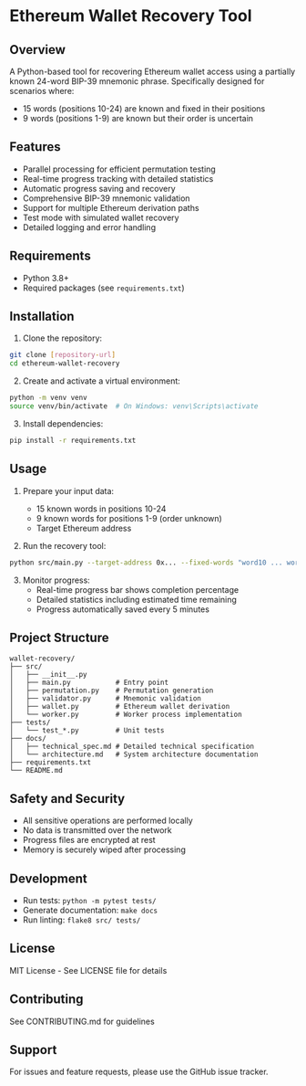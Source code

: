 # Ethereum Wallet Recovery Tool

## Overview
A Python-based tool for recovering Ethereum wallet access using a partially known 24-word BIP-39 mnemonic phrase. Specifically designed for scenarios where:
- 15 words (positions 10-24) are known and fixed in their positions
- 9 words (positions 1-9) are known but their order is uncertain

## Features
- Parallel processing for efficient permutation testing
- Real-time progress tracking with detailed statistics
- Automatic progress saving and recovery
- Comprehensive BIP-39 mnemonic validation
- Support for multiple Ethereum derivation paths
- Test mode with simulated wallet recovery
- Detailed logging and error handling

## Requirements
- Python 3.8+
- Required packages (see `requirements.txt`)

## Installation
1. Clone the repository:
```bash
git clone [repository-url]
cd ethereum-wallet-recovery
```

2. Create and activate a virtual environment:
```bash
python -m venv venv
source venv/bin/activate  # On Windows: venv\Scripts\activate
```

3. Install dependencies:
```bash
pip install -r requirements.txt
```

## Usage
1. Prepare your input data:
   - 15 known words in positions 10-24
   - 9 known words for positions 1-9 (order unknown)
   - Target Ethereum address

2. Run the recovery tool:
```bash
python src/main.py --target-address 0x... --fixed-words "word10 ... word24" --permutable-words "word1 ... word9"
```

3. Monitor progress:
   - Real-time progress bar shows completion percentage
   - Detailed statistics including estimated time remaining
   - Progress automatically saved every 5 minutes

## Project Structure
```
wallet-recovery/
├── src/
│   ├── __init__.py
│   ├── main.py           # Entry point
│   ├── permutation.py    # Permutation generation
│   ├── validator.py      # Mnemonic validation
│   ├── wallet.py         # Ethereum wallet derivation
│   └── worker.py         # Worker process implementation
├── tests/
│   └── test_*.py         # Unit tests
├── docs/
│   ├── technical_spec.md # Detailed technical specification
│   └── architecture.md   # System architecture documentation
├── requirements.txt
└── README.md
```

## Safety and Security
- All sensitive operations are performed locally
- No data is transmitted over the network
- Progress files are encrypted at rest
- Memory is securely wiped after processing

## Development
- Run tests: `python -m pytest tests/`
- Generate documentation: `make docs`
- Run linting: `flake8 src/ tests/`

## License
MIT License - See LICENSE file for details

## Contributing
See CONTRIBUTING.md for guidelines

## Support
For issues and feature requests, please use the GitHub issue tracker. 